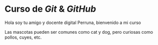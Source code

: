 # Curso de _Git_ & _GitHub_

Hola soy tu amigo y docente digital Perruna, bienvenido a mi curso

Las mascotas pueden ser comunes como cat y dog, pero curiosas como pollos, cuyes, etc.

